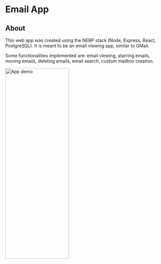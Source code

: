 # Email App
## About
This web app was created using the NERP stack (Node, Express, React, PostgreSQL). It is meant to be an email viewing app, similar to GMail.

Some functionalities implemented are: email viewing, starring emails, moving emails, deleting emails, email search, custom mailbox creation.

<img src="https://i.imgur.com/yCCLrEo.png" alt="App demo" width="200" height="600"/>
